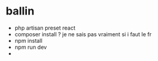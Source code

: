 # ballin

 - php artisan preset react
 - composer install ? je ne sais pas vraiment si i faut le fr
 - npm install 
 - npm run dev
 - 
